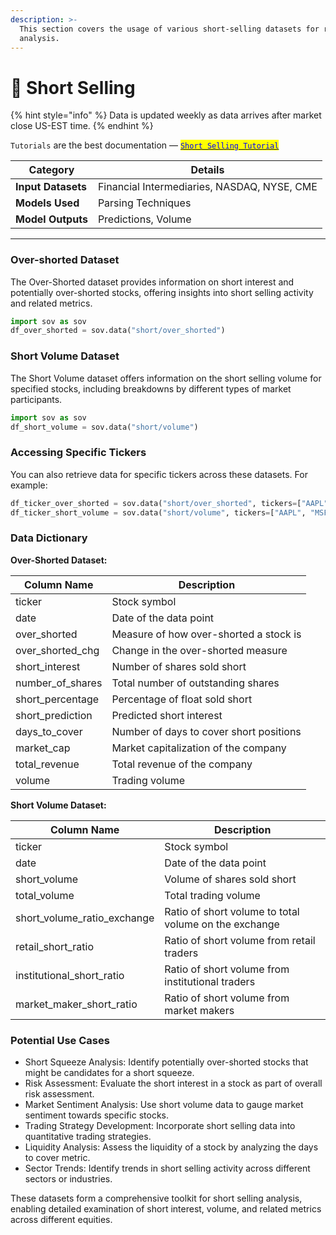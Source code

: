 ```yaml
---
description: >-
  This section covers the usage of various short-selling datasets for risk
  analysis.
---
```


# 🥋 Short Selling

{% hint style="info" %}
Data is updated weekly as data arrives after market close US-EST time.
{% endhint %}

`Tutorials` are the best documentation — [<mark style="color:blue;">`Short Selling Tutorial`</mark>](https://colab.research.google.com/github/sovai-research/sovai-public/blob/main/notebooks/datasets/Short%20Data.ipynb)

<table data-column-title-hidden data-view="cards"><thead><tr><th>Category</th><th>Details</th></tr></thead><tbody><tr><td><strong>Input Datasets</strong></td><td>Financial Intermediaries, NASDAQ, NYSE, CME</td></tr><tr><td><strong>Models Used</strong></td><td>Parsing Techniques</td></tr><tr><td><strong>Model Outputs</strong></td><td>Predictions, Volume</td></tr></tbody></table>

***

### Over-shorted Dataset

The Over-Shorted dataset provides information on short interest and potentially over-shorted stocks, offering insights into short selling activity and related metrics.

```python
import sov as sov
df_over_shorted = sov.data("short/over_shorted")
```

### Short Volume Dataset

The Short Volume dataset offers information on the short selling volume for specified stocks, including breakdowns by different types of market participants.

```python
import sov as sov
df_short_volume = sov.data("short/volume")
```

### Accessing Specific Tickers

You can also retrieve data for specific tickers across these datasets. For example:

```python
df_ticker_over_shorted = sov.data("short/over_shorted", tickers=["AAPL", "MSFT"])
df_ticker_short_volume = sov.data("short/volume", tickers=["AAPL", "MSFT"])
```

### Data Dictionary

**Over-Shorted Dataset:**

| Column Name        | Description                             |
| ------------------ | --------------------------------------- |
| ticker             | Stock symbol                            |
| date               | Date of the data point                  |
| over\_shorted      | Measure of how over-shorted a stock is  |
| over\_shorted\_chg | Change in the over-shorted measure      |
| short\_interest    | Number of shares sold short             |
| number\_of\_shares | Total number of outstanding shares      |
| short\_percentage  | Percentage of float sold short          |
| short\_prediction  | Predicted short interest                |
| days\_to\_cover    | Number of days to cover short positions |
| market\_cap        | Market capitalization of the company    |
| total\_revenue     | Total revenue of the company            |
| volume             | Trading volume                          |



**Short Volume Dataset:**

| Column Name                    | Description                                           |
| ------------------------------ | ----------------------------------------------------- |
| ticker                         | Stock symbol                                          |
| date                           | Date of the data point                                |
| short\_volume                  | Volume of shares sold short                           |
| total\_volume                  | Total trading volume                                  |
| short\_volume\_ratio\_exchange | Ratio of short volume to total volume on the exchange |
| retail\_short\_ratio           | Ratio of short volume from retail traders             |
| institutional\_short\_ratio    | Ratio of short volume from institutional traders      |
| market\_maker\_short\_ratio    | Ratio of short volume from market makers              |

### Potential Use Cases

* Short Squeeze Analysis: Identify potentially over-shorted stocks that might be candidates for a short squeeze.
* Risk Assessment: Evaluate the short interest in a stock as part of overall risk assessment.
* Market Sentiment Analysis: Use short volume data to gauge market sentiment towards specific stocks.
* Trading Strategy Development: Incorporate short selling data into quantitative trading strategies.
* Liquidity Analysis: Assess the liquidity of a stock by analyzing the days to cover metric.
* Sector Trends: Identify trends in short selling activity across different sectors or industries.



These datasets form a comprehensive toolkit for short selling analysis, enabling detailed examination of short interest, volume, and related metrics across different equities.
